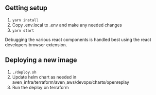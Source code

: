 ## Getting setup

1. `yarn install`
2. Copy .env.local to .env and make any needed changes
3. `yarn start`

Debugging the various react components is handled best using the react developers browser extension.

## Deploying a new image

1. `./deploy.sh`
2. Update helm chart as needed in aven_infra/terraform/aven_aws/devops/charts/openreplay
3. Run the deploy on terraform
